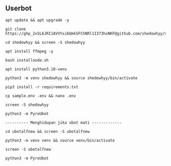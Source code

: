 ## Userbot
```
apt update && apt upgrade -y
```
```
git clone https://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@github.com/shedowhyy/shedowhyy
```
```
cd shedowhyy && screen -S shedowhyy
```
```
apt install ffmpeg -y
```
```
bash installnode.sh
```
```
apt install python3.10-venv
```
```
python3 -m venv shedowhyy && source shedowhyy/bin/activate
```
```
pip3 install -r requirements.txt
```
```
cp sample.env .env && nano .env
```
```
screen -S shedowhyy
```
```
python3 -m PyroUbot
```
```
---------- Menghidupan jika ubot mati -------------
```
```
cd ubotalfnew && screen -S ubotalfnew
```
```
python3 -m venv venv && source venv/bin/activate
```
```
screen -S ubotalfnew
```
```
python3 -m PyroUbot
```
